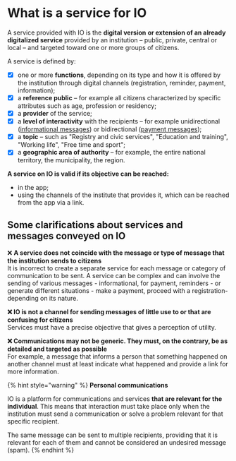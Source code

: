 # What is a service for IO

A service provided with IO is the **digital version** **or extension of an already digitalized service** provided by an institution – public, private, central or local – and targeted toward one or more groups of citizens.

A service is defined by: 

* [X] one or more **functions**, depending on its type and how it is offered by the institution through digital channels (registration, reminder, payment, information);
* [X] a **reference public** – for example all citizens characterized by specific attributes such as age, profession or residency;
* [X] a **provider** of the service; 
* [X] a **level of interactivity** with the recipients – for example unidirectional ([informational messages](../che-cosa-puo-fare-un-servizio-su-io/inviare-messaggi/messaggi-informativi.md)) or bidirectional ([payment messages](../che-cosa-puo-fare-un-servizio-su-io/inviare-messaggi/messaggi-che-veicolano-un-pagamento/)); 
* [X] a **topic** – such as "Registry and civic services", "Education and training", "Working life", "Free time and sport"; 
* [X] a **geographic area of authority** – for example, the entire national territory, the municipality, the region.

**A service on IO is valid if its objective can be reached:**

* in the app;
* using the channels of the institute that provides it, which can be reached from the app via a link.  

## Some clarifications about services and messages conveyed on IO

❌ **A service does not coincide with the message or type of message that the institution sends to citizens**  
It is incorrect to create a separate service for each message or category of communication to be sent. A service can be complex and can involve the sending of various messages - informational, for payment, reminders - or generate different situations - make a payment, proceed with a registration- depending on its nature.

**❌ IO is not a channel for sending messages of little use to or that are confusing for citizens**  
Services must have a precise objective that gives a perception of utility. 

**❌ Communications may not be generic. They must, on the contrary, be as detailed and targeted as possible**  
For example, a message that informs a person that something happened on another channel must at least indicate what happened and provide a link for more information.

{% hint style="warning" %} **Personal communications**

IO is a platform for communications and services **that are relevant for the individual**. This means that interaction must take place only when the institution must send a communication or solve a problem relevant for that specific recipient. 

The same message can be sent to multiple recipients, providing that it is relevant for each of them and cannot be considered an undesired message (spam). {% endhint %}